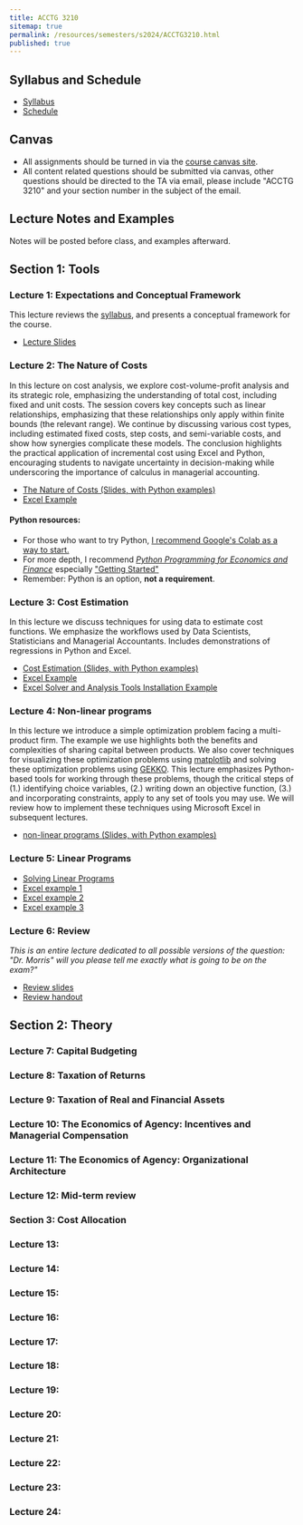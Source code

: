 ```yaml
---
title: ACCTG 3210
sitemap: true
permalink: /resources/semesters/s2024/ACCTG3210.html
published: true
---
```


## Syllabus and Schedule
- [Syllabus](/resources/semesters/s2024/ACCTG3210Syl.html)
- [Schedule](https://arthurhowardmorris.github.io/resources/semesters/s2024/ACCTG3210Syl.html#course-schedule-and-outline)

## Canvas
- All assignments should be turned in via the [course canvas
  site](https://canvas.ust.hk/courses/54660).
- All content related questions should be submitted via canvas, other questions should be directed to the TA via email, please include "ACCTG 3210" and your section number in the subject of the email.

## Lecture Notes and Examples

Notes will be posted before class, and examples afterward.

## Section 1: Tools 

### Lecture 1: Expectations and Conceptual Framework

This lecture reviews the [syllabus](/resources/semesters/s2024/ACCTG3210Syl.html), and presents a conceptual framework for the course.

- [Lecture Slides](https://arthurhowardmorris.github.io/assets/slides/acct3210/S1/Lecture1SlidesIntroductiontoMA.slides.html)


### Lecture 2: The Nature of Costs  

In this lecture on cost analysis, we explore cost-volume-profit analysis and
its strategic role, emphasizing the understanding of total cost, including
fixed and unit costs. The session covers key concepts such as linear
relationships, emphasizing that these relationships only apply within finite
bounds (the relevant range). We continue by discussing various cost types,
including estimated fixed costs, step costs, and semi-variable costs, and show
how synergies complicate these models. The conclusion highlights the practical
application of incremental cost using Excel and Python, encouraging students to
navigate uncertainty in decision-making while underscoring the importance of
calculus in managerial accounting.

- [The Nature of Costs (Slides, with Python examples)](https://arthurhowardmorris.github.io/assets/slides/acct3210/S2/Session2Slides.slides.html)
- [Excel Example](https://arthurhowardmorris.github.io/assets/slides/acct3210/S2/Problem1.xlsx)

#### Python resources:

- For those who want to try Python, [I recommend Google's Colab as a way to start.](https://colab.research.google.com)
- For more depth, I recommend [_Python Programming for Economics and Finance_](https://python-programming.quantecon.org/intro.html) especially ["Getting Started"](https://python-programming.quantecon.org/getting_started.html)
- Remember: Python is an option, __not a requirement__.

### Lecture 3: Cost Estimation 

In this lecture we discuss techniques for using data to estimate cost
functions. We emphasize the workflows used by Data Scientists, Statisticians
and Managerial Accountants. Includes demonstrations of regressions in Python
and Excel.

- [Cost Estimation (Slides, with Python examples)](https://arthurhowardmorris.github.io/assets/slides/acct3210/S3/Lecture3CostEstimation.slides.html)
- [Excel Example](https://arthurhowardmorris.github.io/assets/slides/acct3210/S3/Problem2and3.xlsx)
- [Excel Solver and Analysis Tools Installation Example](https://hkust.zoom.us/rec/share/JS34u7vTilbizUIamCgTx3Qoo1W6CALwyX6S3EwSjKlgdq4Srm4oNhABuGcuEaJr.n8TuwaayQxMFNZ0d)

### Lecture 4: Non-linear programs

In this lecture we introduce a simple optimization problem facing a
multi-product firm. The example we use highlights both the benefits and
complexities of sharing capital between products. We also cover techniques for
visualizing these optimization problems using
[matplotlib](https://matplotlib.org) and solving these optimization problems
using [GEKKO](https://gekko.readthedocs.io/en/latest/). This lecture emphasizes
Python-based tools for working through these problems, though the critical
steps of (1.) identifying choice variables, (2.) writing down an objective
function, (3.) and incorporating constraints, apply to any set of tools you may
use. We will review how to implement these techniques using Microsoft Excel in
subsequent lectures.

- [non-linear programs (Slides, with Python examples)](https://arthurhowardmorris.github.io/assets/slides/acct3210/S4/lecture4nonlinearProgramming.slides.html)
<!-- - [Excel Solver Demonstration](https://hkust.zoom.us/rec/share/0kfVech3XIM3LrbITX5BgzFTXfEow7gP-oT3_k7vqGlaoxeXq16qU0eHhAztEdF4.G0j5f4qoTikniL6l) -->

### Lecture 5: Linear Programs 
- [Solving Linear Programs](https://arthurhowardmorris.github.io/assets/slides/acct3210/S5/SolvingLPs.slides.html)
- [Excel example 1](https://arthurhowardmorris.github.io/assets/slides/acct3210/S5/E1.xlsx)
- [Excel example 2](https://arthurhowardmorris.github.io/assets/slides/acct3210/S5/E2.xlsx)
- [Excel example 3](https://arthurhowardmorris.github.io/assets/slides/acct3210/S5/E3.xlsx)

### Lecture 6: Review 

_This is an entire lecture dedicated to all possible versions of the question: "Dr. Morris" will you please tell me exactly what is going to be on the exam?"_

- [Review slides](https://arthurhowardmorris.github.io/assets/slides/acct3210/S6/rev_slides.pdf)
- [Review handout](https://arthurhowardmorris.github.io/assets/slides/acct3210/S6/rev_slides_handout.pdf)

## Section 2: Theory

### Lecture 7: Capital Budgeting
<!-- - [Capital Budgeting ](https://arthurhowardmorris.github.io/assets/slides/acct3210/S7/lecture7capitalbudgeting.slides.html) -->
<!-- - [Excel case example](https://arthurhowardmorris.github.io/assets/slides/acct3210/S7/case.xlsx) -->

### Lecture 8: Taxation of Returns
<!-- - [Taxation of Returns ](https://arthurhowardmorris.github.io/assets/slides/acct3210/S8/lecture8taxes.slides.html) -->
<!-- - [Excel example](https://arthurhowardmorris.github.io/assets/slides/acct3210/S8/AlternativeSavingsVehiclesCalc.xlsx) -->
<!-- https://arthurhowardmorris.github.io/assets/slides/acct3210/S1/Lecture1SlidesIntroductiontoMA.slides.html -->
<!-- https://arthurhowardmorris.github.io/assets/slides/HKJF_slides/MMSW_hkjfc.slides.html -->
<!-- https://arthurhowardmorris.github.io/resources/semesters/s2023/S1/Lecture1SlidesIntroductiontoMA.nslides.html -->

### Lecture 9: Taxation of Real and Financial Assets
<!-- - [Taxation of Real and Financial Assets](https://arthurhowardmorris.github.io/assets/slides/acct3210/S9/session9realvsfinan.slides.html) -->

### Lecture 10: The Economics of Agency: Incentives and Managerial Compensation
<!-- - [The Economics of Agency: Incentives and Managerial Compensation](https://arthurhowardmorris.github.io/assets/slides/acct3210/S10/session10incentives.slides.html) -->

### Lecture 11: The Economics of Agency: Organizational Architecture
<!-- - [The Economics of Agency: Organizational Architecture](https://arthurhowardmorris.github.io/assets/slides/acct3210/S11/MoreIncentives.slides.html) -->

### Lecture 12: Mid-term review
<!-- - [Mid-term review](https://arthurhowardmorris.github.io/assets/slides/acct3210/S12/review.slides.html) -->

### Section 3: Cost Allocation

### Lecture 13:
<!-- - [Responsibility Accounting and Transfer Pricing](https://arthurhowardmorris.github.io/assets/slides/acct3210/S13/transferpricing.slides.html) -->

### Lecture 14:
<!-- - [Multinational Transfer Pricing and Taxation](https://arthurhowardmorris.github.io/assets/slides/acct3210/S14/vik_slides.html) -->
<!-- - [Vik-Giger Solution](https://arthurhowardmorris.github.io/assets/slides/acct3210/S14/vik_solution_slides.html)  -->
<!-- [pdf version](https://arthurhowardmorris.github.io/assets/slides/acct3210/S14/vik_solution_slides_handouts.pdf) -->

### Lecture 15:
<!-- - Exam Solution Review (No slides) -->

### Lecture 16:
<!-- - [Cost Allocation: Theory (slides)](https://arthurhowardmorris.github.io/assets/slides/acct3210/S16/costallocation1_slides.html) -->
<!-- - [Cost Allocation: Theory (handout)](https://arthurhowardmorris.github.io/assets/slides/acct3210/S16/costallocation1_slides_handouts.pdf) -->

### Lecture 17:
<!-- - [Cost Allocation: In Practice (slides)](https://arthurhowardmorris.github.io/assets/slides/acct3210/S17/costallocation2_slides.html) -->
<!-- - [Cost Allocation: In Practice (handout)](https://arthurhowardmorris.github.io/assets/slides/acct3210/S17/costallocation2_slides_handouts.pdf) -->

### Lecture 18:
<!-- - [Modern Cost Allocation (slides)](https://arthurhowardmorris.github.io/assets/slides/acct3210/S18/costallocation3_slides.html) -->
<!-- - [Modern Cost Allocation (handout)](https://arthurhowardmorris.github.io/assets/slides/acct3210/S18/costallocation3_slides_handouts.pdf) -->

### Lecture 19:
<!-- - [Absorption Costing (slides)](https://arthurhowardmorris.github.io/assets/slides/acct3210/S19/problems.html) -->
<!-- - [Absorption Costing (handout)](https://arthurhowardmorris.github.io/assets/slides/acct3210/S19/problems_handouts.pdf) -->

### Lecture 20:
<!-- - [Absorption Costing (slides)](https://arthurhowardmorris.github.io/assets/slides/acct3210/S20/problems.html) -->
<!-- - [Absorption Costing (handout)](https://arthurhowardmorris.github.io/assets/slides/acct3210/S20/problems_handouts.pdf) -->

### Lecture 21:
<!-- - [Activity Based Costing (slides)](https://arthurhowardmorris.github.io/assets/slides/acct3210/S21/slides.html) -->
<!-- - [Activity Based Costing (handout)](https://arthurhowardmorris.github.io/assets/slides/acct3210/S21/slides_handouts.pdf) -->

### Lecture 22:
<!-- - [Budgeting (slides)](https://arthurhowardmorris.github.io/assets/slides/acct3210/S22/slides.html) -->
<!-- - [Budgeting (handout)](https://arthurhowardmorris.github.io/assets/slides/acct3210/S22/slides_handouts.pdf) -->

### Lecture 23:
<!-- - [Standard Costs and Variances (slides)](https://arthurhowardmorris.github.io/assets/slides/acct3210/S23/slides.html) -->
<!-- - [Standard Costs and Variances (handout)](https://arthurhowardmorris.github.io/assets/slides/acct3210/S23/slides_handouts.pdf) -->

### Lecture 24:
<!-- - [Exam Review (slides)](https://arthurhowardmorris.github.io/assets/slides/acct3210/S24/slides.html) -->
<!-- - [Exam Review (handout)](https://arthurhowardmorris.github.io/assets/slides/acct3210/S24/slides_handouts.pdf) -->
